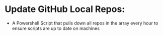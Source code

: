 # Update GitHub Local Repos:

- A Powershell Script that pulls down all repos in the array every hour to ensure scripts are up to date on machines